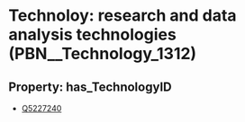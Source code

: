# Technoloy: __research and data analysis technologies__ (PBN__Technology_1312)

## Property: has_TechnologyID

* [Q5227240](Q5227240)

